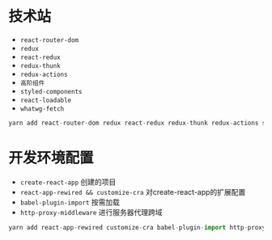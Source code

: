 # 技术站
- `react-router-dom`
- `redux`
- `react-redux`
- `redux-thunk`
- `redux-actions`
- `高阶组件`
- `styled-components`
- `react-loadable`
- `whatwg-fetch`


```javascript
yarn add react-router-dom redux react-redux redux-thunk redux-actions styled-components react-loadable whatwg-fetch
```

# 开发环境配置
- `create-react-app` 创建的项目
- `react-app-rewired && customize-cra` 对create-react-app的扩展配置
- `babel-plugin-import` 按需加载
- `http-proxy-middleware` 进行服务器代理跨域

```javascript
yarn add react-app-rewired customize-cra babel-plugin-import http-proxy-middleware --dev
```